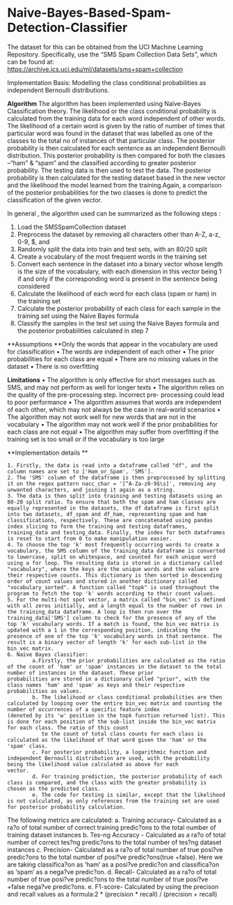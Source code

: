# Naive-Bayes-Based-Spam-Detection-Classifier
The dataset for this can be obtained from the UCI Machine Learning Repository. Specifically, use the “SMS Spam Collection Data Sets”, which can be found at: 
https://archive.ics.uci.edu/ml/datasets/sms+spam+collection

Implementation Basis: Modelling the class conditional probabilities as independent Bernoulli distributions.

**Algorithm**
The algorithm has been implemented using Naïve-Bayes Classification theory. The likelihood or the class conditional probability is calculated from the training data for each word independent of other words.
The likelihood of a certain word is given by the ratio of number of times that particular word was found in the dataset that was labelled as one of the classes to the total no of instances of that particular class.
The posterior probability is then calculated for each sentence as an independent Bernoulli distribution. This posterior probability is then compared for both the classes –“ham” & “spam” and the classified according to greater posterior probability.
The testing data is then used to test the data. The posterior probability is then calculated for the testing dataset based in the new vector and the likelihood the model learned from the training.Again, a comparison of the posterior probabilities for the two classes is done to predict the classification of the given vector.

In general , the algorithm used can be summarized as the following steps :
  1. Load the SMSSpamCollection dataset
  2. Preprocess the dataset by removing all characters other than A-Z, a-z, 0-9, $, and
  3. Randomly split the data into train and test sets, with an 80/20 split
  4. Create a vocabulary of the most frequent words in the training set
  5. Convert each sentence in the dataset into a binary vector whose length is the size of
  the vocabulary, with each dimension in this vector being 1 if and only if the
  corresponding word is present in the sentence being considered
  6. Calculate the likelihood of each word for each class (spam or ham) in the training set
  7. Calculate the posterior probability of each class for each sample in the training set
  using the Naive Bayes formula
  8. Classify the samples in the test set using the Naive Bayes formula and the posterior
  probabilities calculated in step 7

**Assumptions
**Only the words that appear in the vocabulary are used for classification
  • The words are independent of each other
  • The prior probabilities for each class are equal
  • There are no missing values in the dataset
  • There is no overfitting

**Limitations**
  • The algorithm is only effective for short messages such as SMS, and may not perform as well for longer texts
  • The algorithm relies on the quality of the pre-processing step. Incorrect pre- processing could lead to poor performance
  • The algorithm assumes that words are independent of each other, which may not always be the case in real-world scenarios
  • The algorithm may not work well for new words that are not in the vocabulary
  • The algorithm may not work well if the prior probabilities for each class are not equal
  • The algorithm may suffer from overfitting if the training set is too small or if the vocabulary is too large

**Implementation details
**

    1. Firstly, the data is read into a dataframe called "df", and the column names are set to ['Ham_or_Spam', 'SMS'].
    2. The 'SMS' column of the dataframe is then preprocessed by splitting it on the regex pattern nacc_char = '[^A-Za-z0-9$\s]', removing any unwanted characters, and joining it again as a string.
    3. The data is then split into training and testing datasets using an 80-20 split ratio. To ensure that both the spam and ham classes are equally represented in the datasets, the df dataframe is first split into two datasets, df_spam and df_ham, representing spam and ham classifications, respectively. These are concatenated using pandas index slicing to form the training and testing dataframes, training_data and testing_data. Finally, the index for both dataframes is reset to start from 0 to make manipulation easier.
    4. To choose the top 'k' most frequently occurring words to create a vocabulary, the SMS column of the training_data dataframe is converted to lowercase, split on whitespace, and counted for each unique word using a for loop. The resulting data is stored in a dictionary called "vocabulary", where the keys are the unique words and the values are their respective counts. This dictionary is then sorted in descending order of count values and stored in another dictionary called "vocabulary_sorted". A function called "topk" is used throughout the program to fetch the top 'k' words according to their count values.
    5. For the multi-hot spot vector, a matrix called "bin_vec" is defined with all zeros initially, and a length equal to the number of rows in the training_data dataframe. A loop is then run over the training_data['SMS'] column to check for the presence of any of the top 'k' vocabulary words. If a match is found, the bin_vec matrix is updated with a 1 in the corresponding position, indicating the presence of one of the top 'k' vocabulary words in that sentence. The result is a binary vector of length 'k' for each sub-list in the bin_vec matrix.
    6. Naive Bayes classifier:
            a.Firstly, the prior probabilities are calculated as the ratio of the count of 'ham' or 'spam' instances in the dataset to the total number of instances in the dataset. These prior                  probabilities are stored in a dictionary called "prior", with the class names 'ham' and 'spam' as keys and their respective probabilities as values.
            b. The likelihood or class conditional probabilities are then calculated by looping over the entire bin_vec matrix and counting the number of occurrences of a specific feature index                 (denoted by its 'w' position in the topk function returned list). This is done for each position of the sub-list inside the bin_vec matrix for each class. The ratio of this count 
               to the count of total class counts for each class is calculated as the likelihood of that word given the 'ham' or the 'spam' class.
            c. For posterior probability, a logarithmic function and independent Bernoulli distribution are used, with the probability being the likelihood value calculated as above for each                     vector.
            d. For training prediction, the posterior probability of each class is compared, and the class with the greater probability is chosen as the predicted class.
            e. The code for testing is similar, except that the likelihood is not calculated, as only references from the training set are used for posterior probability calculation.

The following metrics are calculated:
  a. Training accuracy- Calculated as a ra?o of total number of correct training predic?ons to the total number of training dataset instances
  b. Tes-ng Accuracy - Calculated as a ra?o of total number of correct tes?ng predic?ons to the total number of tes?ng dataset instances
  c. Precision- Calculated as a ra?o of total number of true posi?ve predic?ons to the total number of posi?ve predic?ons(true +false). Here we are taking classifica?on as ‘ham’ as a posi?ve predic?on and classifica?on as ‘spam’ as a nega?ve predic?on.
  d. Recall- Calculated as a ra?o of total number of true posi?ve predic?ons to the total number of true posi?ve +false nega?ve predic?ons.
  e. F1-score- Calculated by using the precison and recall values as a formula:2 * (precision * recall) / (precision + recall)

